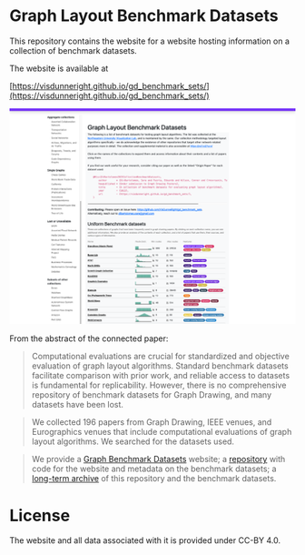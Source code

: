 # Graph Layout Benchmark Datasets

This repository contains the website for a website hosting information on a collection of benchmark datasets. 

The website is available at

[https://visdunneright.github.io/gd_benchmark_sets/](https://visdunneright.github.io/gd_benchmark_sets/)

![Screenshot of the website](images/website%20screenshot.png)

From the abstract of the connected paper:

> Computational evaluations are crucial for standardized and objective evaluation of graph layout algorithms. Standard benchmark datasets facilitate comparison with prior work, and reliable access to datasets is fundamental for replicability. However, there is no comprehensive repository of benchmark datasets for Graph Drawing, and many datasets have been lost.

> We collected 196 papers from Graph Drawing, IEEE venues, and Eurographics venues that include computational evaluations of graph layout algorithms. We searched for the datasets used.

> We provide a [Graph Benchmark Datasets](https://visdunneright.github.io/gd_benchmark_sets/) website; a [repository](https://github.com/visdunneright/gd_benchmark_sets/) with code for the website and metadata on the benchmark datasets; a [long-term archive](https://osf.io/j7ucv/) of this repository and the benchmark datasets.

# License

The website and all data associated with it is provided under CC-BY 4.0.
